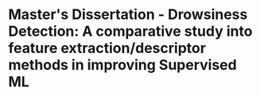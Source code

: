 # Master's Dissertation -  Drowsiness Detection: A comparative study into feature extraction/descriptor methods in improving Supervised ML
